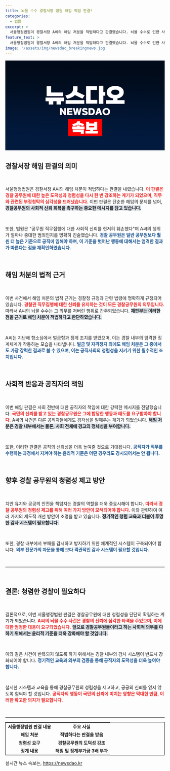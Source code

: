 ```yaml
---
title: 뇌물 수수 경찰서장 법원 해임 적법 판결!
categories:
  - 법률
excerpt: >
  서울행정법원이 경찰서장 A씨의 해임 처분을 적법하다고 판결했습니다. 뇌물 수수로 인한 사회적 신뢰 훼손을 이유로, 이 같은 결정을 내린 법원. 과연 A씨는 운명의 법정에서 어떤 반전을 노릴 수 있을까요?
feature_text: >
  서울행정법원이 경찰서장 A씨의 해임 처분을 적법하다고 판결했습니다. 뇌물 수수로 인한 사회적 신뢰 훼손을 이유로, 이 같은 결정을 내린 법원. 과연 A씨는 운명의 법정에서 어떤 반전을 노릴 수 있을까요?
image: '/assets/img/newsdao_breakingnews.jpg'
---
```


<p><img src="/assets/img/newsdao_breakingnews.jpg" alt="ontimetimes 속보" /></p>

<h2 data-ke-size="size26">경찰서장 해임 판결의 의미</h2>

<p data-ke-size="size16">&nbsp;</p>

<p>서울행정법원은 경찰서장 A씨의 해임 처분이 적법하다는 판결을 내렸습니다. <b><span style="color: #ee2323;"> 이 판결은 경찰 공무원에 대한 높은 도덕성과 청렴성을 다시 한 번 강조하는 계기가 되었으며, 직무와 관련된 부정청탁의 심각성을 드러냈습니다.</span></b> 이번 판결은 단순한 해임의 문제를 넘어, <b><span style="background-color: #21538527;">경찰공무원의 사회적 신뢰 회복을 촉구하는 중요한 메시지를 담고 있습니다.</span></b> </p>

<p data-ke-size="size16">&nbsp;</p>

<p>또한, 법원은 "공무원 직무집행에 대한 사회적 신뢰를 현저히 훼손했다"며 A씨의 행위가 얼마나 중대한 범죄인지를 명확히 진술했습니다. <b><span style="color: #1a5490;">경찰 공무원은 일반 공무원보다 훨씬 더 높은 기준으로 공직에 임해야 하며, 이 기준을 벗어난 행동에 대해서는 엄격한 결과가 따른다는 점을 재확인하였습니다.</span></b> </p>

<p data-ke-size="size16">&nbsp;</p>

<h2 data-ke-size="size26">해임 처분의 법적 근거</h2>

<p data-ke-size="size16">&nbsp;</p>

<p>이번 사건에서 해임 처분의 법적 근거는 경찰청 규정과 관련 법령에 명확하게 규정되어 있습니다. <b><span style="color: #ee2323;">경찰관 직무집행에 대한 신뢰를 유지하는 것이 모든 경찰공무원의 의무입니다.</span></b> 따라서 A씨의 뇌물 수수는 그 의무를 저버린 행위로 간주되었습니다. <b><span style="background-color: #21538527;">재판부는 이러한 점을 근거로 해임 처분이 적법하다고 판단하였습니다.</span></b></p>

<p data-ke-size="size16">&nbsp;</p>

<p>A씨는 지난해 항소심에서 벌금형과 징계 조치를 받았으며, 이는 경찰 내부의 엄격한 징계체계가 작동하는 모습을 나타냅니다. <b><span style="color: #1a5490;">벌금 및 자격정지 외에도 해임 처분은 그 중에서도 가장 강력한 결과로 볼 수 있으며, 이는 공직사회의 청렴성을 지키기 위한 필수적인 조치입니다.</span></b> </p>

<p data-ke-size="size16">&nbsp;</p>

<h2 data-ke-size="size26">사회적 반응과 공직자의 책임</h2>

<p data-ke-size="size16">&nbsp;</p>

<p>이번 해임 판결은 사회 전반에 대한 공직자의 책임에 대한 강력한 메시지를 전달했습니다. <b><span style="color: #ee2323;">국민의 신뢰를 받고 있는 경찰공무원은 그에 합당한 행동과 태도를 요구받아야 합니다.</span></b> A씨의 사건은 다른 공직자들에게도 경각심을 일깨우는 계기가 되었습니다. <b><span style="background-color: #21538527;">해임 처분은 경찰 내부에서는 물론, 사회 전체에 경고의 정체성을 부여합니다.</span></b></p>

<p data-ke-size="size16">&nbsp;</p>

<p>또한, 이러한 판결은 공직의 신뢰성을 더욱 높여줄 것으로 기대됩니다. <b><span style="color: #1a5490;">공직자가 직무를 수행하는 과정에서 지켜야 하는 윤리적 기준은 어떤 경우라도 경시되어서는 안 됩니다.</span></b> </p>

<p data-ke-size="size16">&nbsp;</p>

<h2 data-ke-size="size26">향후 경찰 공무원의 청렴성 제고 방안</h2>

<p data-ke-size="size16">&nbsp;</p>

<p>치안 유지와 공공의 안전을 책임지는 경찰의 역할을 더욱 중요시해야 합니다. <b><span style="color: #ee2323;">따라서 경찰 공무원의 청렴성 제고를 위해 여러 가지 방안이 모색되어야 합니다.</span></b> 이와 관련하여 여러 가지의 제도적 개선 방안이 조명을 받고 있습니다. <b><span style="background-color: #21538527;">정기적인 청렴 교육과 더불어 투명한 감사 시스템이 필요합니다.</span></b></p>

<p data-ke-size="size16">&nbsp;</p>

<p>또한, 경찰 내부에서 부패를 감시하고 방지하기 위한 체계적인 시스템이 구축되어야 합니다. <b><span style="color: #1a5490;">외부 전문가의 자문을 통해 보다 객관적인 감사 시스템이 필요할 것입니다.</span></b> </p>

<p data-ke-size="size16">&nbsp;</p>

<hr />

<p data-ke-size="size16">&nbsp;</p>

<h2 data-ke-size="size26">결론: 청렴한 경찰이 필요하다</h2>

<p data-ke-size="size16">&nbsp;</p>

<p>결론적으로, 이번 서울행정법원 판결은 경찰공무원에 대한 청렴성을 단단히 확립하는 계기가 되었습니다. <b><span style="color: #ee2323;">A씨의 뇌물 수수 사건은 경찰의 신뢰에 심각한 타격을 주었으며, 이에 대한 엄정한 대응이 요구되었습니다.</span></b> <b><span style="background-color: #21538527;">앞으로 경찰공무원들이라고 하는 사회적 의무를 다하기 위해서는 윤리적 기준을 더욱 강화해야 할 것입니다.</span></b> </p>

<p data-ke-size="size16">&nbsp;</p>

<p>이와 같은 사건이 반복되지 않도록 하기 위해서는 경찰 내부의 감사 시스템이 반드시 강화되어야 합니다. <b><span style="color: #1a5490;">정기적인 교육과 외부의 검증을 통해 공직자의 도덕성을 더욱 높여야 합니다.</span></b> </p>

<p data-ke-size="size16">&nbsp;</p>

<p>철저한 시스템과 교육을 통해 경찰공무원의 청렴성을 제고하고, 공공의 신뢰를 잃지 않도록 힘써야 할 것입니다. <b><span style="color: #ee2323;">공직자의 행동이 국민의 신뢰에 미치는 영향은 막대한 만큼, 이러한 확고한 의지가 필요합니다.</span></b> </p>

<p data-ke-size="size16">&nbsp;</p>

<hr />

<table style="width: 100%; border: 1px solid #000;">
<tr>
<td style="text-align: center; height: 17px;"><b>서울행정법원 판결 내용</b></td>
<td style="text-align: center; height: 17px;"><b>주요 사실</b></td>
</tr>
<tr>
<td style="text-align: center; height: 17px;"><b>해임 처분</b></td>
<td style="text-align: center; height: 17px;"><b>적법하다는 판결을 받음</b></td>
</tr>
<tr>
<td style="text-align: center; height: 17px;"><b>청렴성 요구</b></td>
<td style="text-align: center; height: 17px;"><b>경찰공무원의 도덕성 강조</b></td>
</tr>
<tr>
<td style="text-align: center; height: 17px;"><b>징계 내용</b></td>
<td style="text-align: center; height: 17px;"><b>해임 및 징계부가금 3배 부과</b></td>
</tr>
</table>
실시간 뉴스 속보는, <a href="https://newsdao.kr" rel="dofollow">https://newsdao.kr</a>


